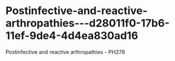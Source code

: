 # Postinfective-and-reactive-arthropathies---d28011f0-17b6-11ef-9de4-4d4ea830ad16
Postinfective and reactive arthropathies - PH278

